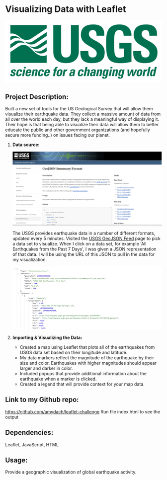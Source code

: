# __Visualizing Data with Leaflet__

![1-Logo](Images/1-Logo.png)

## Project Description:

Built a new set of tools for the US Geological Survey that will allow them visualize their earthquake data. 
They collect a massive amount of data from all over the world each day, but they lack a meaningful way of displaying it. 
Their hope is that being able to visualize their data will allow them to better educate the public and other government 
organizations (and hopefully secure more funding..) on issues facing our planet.

1. **Data source:**

   ![3-Data](Images/3-Data.png) 

   The USGS provides earthquake data in a number of different formats, updated every 5 minutes. 
   Visited the [USGS GeoJSON Feed](http://earthquake.usgs.gov/earthquakes/feed/v1.0/geojson.php) page to pick a data set to visualize. 
   When I click on a data set, for example 'All Earthquakes from the Past 7 Days', I was given a JSON representation of that data. 
   I will be using the URL of this JSON to pull in the data for my visualization.

   ![4-JSON](Images/4-JSON.png)

2. **Importing & Visualizing the Data:**

   * Created a map using Leaflet that plots all of the earthquakes from USGS data set based on their longitude and latitude.
   * My data markers reflect the magnitude of the earthquake by their size and color. Earthquakes with higher magnitudes should appear larger and darker in color.
   * Included popups that provide additional information about the earthquake when a marker is clicked.
   * Created a legend that will provide context for your map data.  



## Link to my Github repo:

https://github.com/amydach/leaflet-challenge
Run file index.html to see the output

## Dependencies:
Leaflet,
JavaScript,
HTML

## Usage:
Provide a geographic visualization of global earthquake activity.



